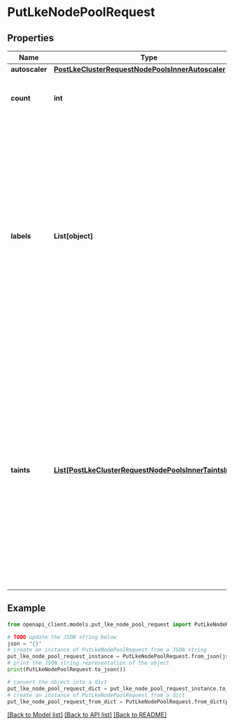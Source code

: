 # PutLkeNodePoolRequest


## Properties

Name | Type | Description | Notes
------------ | ------------- | ------------- | -------------
**autoscaler** | [**PostLkeClusterRequestNodePoolsInnerAutoscaler**](PostLkeClusterRequestNodePoolsInnerAutoscaler.md) |  | [optional] 
**count** | **int** | The number of nodes in the Node Pool. | [optional] 
**labels** | **List[object]** | Key-value pairs added as labels to nodes in the node pool. Labels help classify your nodes and easily select subsets of objects. To learn more, review [Add Labels and Taints to your LKE node pools](https://www.linode.com/docs/products/compute/kubernetes/guides/deploy-and-manage-cluster-with-the-linode-api/#add-labels-and-taints-to-your-lke-node-pools).  Specifying an empty dictionary value will remove all previously set labels. | [optional] 
**taints** | [**List[PostLkeClusterRequestNodePoolsInnerTaintsInner]**](PostLkeClusterRequestNodePoolsInnerTaintsInner.md) | Kubernetes taints to add to node pool nodes. Taints help control how pods are scheduled onto nodes, specifically allowing them to repel certain pods. To learn more, review [Add labels and taints to your LKE node pools](https://www.linode.com/docs/products/compute/kubernetes/guides/deploy-and-manage-cluster-with-the-linode-api/#add-labels-and-taints-to-your-lke-node-pools).  Specifying an empty array (&#x60;[]&#x60;) removes all previously set taints. | [optional] 

## Example

```python
from openapi_client.models.put_lke_node_pool_request import PutLkeNodePoolRequest

# TODO update the JSON string below
json = "{}"
# create an instance of PutLkeNodePoolRequest from a JSON string
put_lke_node_pool_request_instance = PutLkeNodePoolRequest.from_json(json)
# print the JSON string representation of the object
print(PutLkeNodePoolRequest.to_json())

# convert the object into a dict
put_lke_node_pool_request_dict = put_lke_node_pool_request_instance.to_dict()
# create an instance of PutLkeNodePoolRequest from a dict
put_lke_node_pool_request_from_dict = PutLkeNodePoolRequest.from_dict(put_lke_node_pool_request_dict)
```
[[Back to Model list]](../README.md#documentation-for-models) [[Back to API list]](../README.md#documentation-for-api-endpoints) [[Back to README]](../README.md)


